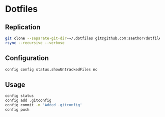 # Dotfiles

## Replication
```bash
git clone --separate-git-dir=~/.dotfiles git@github.com:saethor/dotfiles ~
rsync --recursive --verbose 
```

## Configuration
```bash
config config status.showUntrackedFiles no
```

## Usage
```bash
config status
config add .gitconfig
config commit -m 'Added .gitconfig'
config push
```

